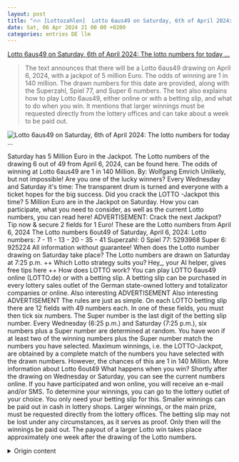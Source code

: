 ```yaml
---
layout: post
title: "🔥🔥 [Lottozahlen]  Lotto 6aus49 on Saturday, 6th of April 2024: The lotto numbers for today ..."
date: Sat, 06 Apr 2024 21 00 00 +0200
categories: entries DE llm
---
```

[ Lotto 6aus49 on Saturday, 6th of April 2024: The lotto numbers for today ...](https://www.bild.de/news/inland/news-inland/lotto-6aus49-am-samstag-6-april-2024-die-lottozahlen-von-heute-87739178.bild.html)

> The text announces that there will be a Lotto 6aus49 drawing on April 6, 2024, with a jackpot of 5 million Euro. The odds of winning are 1 in 140 million. The drawn numbers for this date are provided, along with the Superzahl, Spiel 77, and Super 6 numbers. The text also explains how to play Lotto 6aus49, either online or with a betting slip, and what to do when you win. It mentions that larger winnings must be requested directly from the lottery offices and can take about a week to be paid out.

![ Lotto 6aus49 on Saturday, 6th of April 2024: The lotto numbers for today ...](https://images.bild.de/660d0c80d3df1c408f7f444b/c165d19dd853ef5b615e6c34511cd57b,613bac0f?w=1280)

 Saturday has 5 Million Euro in the Jackpot. The Lotto numbers of the drawing 6 out of 49 from April 6, 2024, can be found here.
The odds of winning at Lotto 6aus49 are 1 in 140 Million.
By: Wolfgang Emrich
Unlikely, but not impossible! Are you one of the lucky winners?
Every Wednesday and Saturday it's time: The transparent drum is turned and everyone with a ticket hopes for the big success. Did you crack the LOTTO -Jackpot this time?
5 Million Euro are in the Jackpot on Saturday. How you can participate, what you need to consider, as well as the current Lotto numbers, you can read here!
ADVERTISEMENT: Crack the next Jackpot? Tip now & secure 2 fields for 1 Euro!
These are the Lotto numbers from April 6, 2024
The Lotto numbers 6out49 of Saturday, April 6, 2024:
Lotto numbers: 7 - 11 - 13 - 20 - 35 - 41
Superzahl: 0
Spiel 77: 5293968
Super 6: 925224
All information without guarantee!
When does the Lotto number drawing on Saturday take place? The Lotto numbers are drawn on Saturday at 7:25 p.m.
++ Which Lotto strategy suits you? Hey_, your AI helper, gives free tips here ++
How does LOTTO work?
You can play LOTTO 6aus49 online (LOTTO.de) or with a betting slip. A betting slip can be purchased in every lottery sales outlet of the German state-owned lottery and totalizator companies or online.
Also interesting ADVERTISEMENT Also interesting ADVERTISEMENT
The rules are just as simple. On each LOTTO betting slip there are 12 fields with 49 numbers each. In one of these fields, you must then tick six numbers. The Super number is the last digit of the betting slip number.
Every Wednesday (6:25 p.m.) and Saturday (7:25 p.m.), six numbers plus a Super number are determined at random. You have won if at least two of the winning numbers plus the Super number match the numbers you have selected.
Maximum winnings, i.e. the LOTTO-Jackpot, are obtained by a complete match of the numbers you have selected with the drawn numbers. However, the chances of this are 1 in 140 Million.
More information about Lotto 6out49
What happens when you win?
Shortly after the drawing on Wednesday or Saturday, you can see the current numbers online. If you have participated and won online, you will receive an e-mail and/or SMS.
To determine your winnings, you can go to the lottery outlet of your choice. You only need your betting slip for this. Smaller winnings can be paid out in cash in lottery shops.
Larger winnings, or the main prize, must be requested directly from the lottery offices. The betting slip may not be lost under any circumstances, as it serves as proof. Only then will the winnings be paid out.
The payout of a larger Lotto win takes place approximately one week after the drawing of the Lotto numbers.

<details>
  <summary>Origin content</summary>
  ---
layout: post
title: "🔥🔥 [Lottozahlen] Lotto 6aus49 am Samstag, 6. April 2024: Die Lottozahlen von heute ..."
date: Sat, 06 Apr 2024 21:00:00 +0200
categories: entries DE
---
[Lotto 6aus49 am Samstag, 6. April 2024: Die Lottozahlen von heute ...](https://www.bild.de/news/inland/news-inland/lotto-6aus49-am-samstag-6-april-2024-die-lottozahlen-von-heute-87739178.bild.html)

![Lotto 6aus49 am Samstag, 6. April 2024: Die Lottozahlen von heute ...](https://images.bild.de/660d0c80d3df1c408f7f444b/c165d19dd853ef5b615e6c34511cd57b,613bac0f?w=1280)

Samstag sind 5 Millionen Euro im Jackpot. Die Lottozahlen der Ziehung 6 aus 49 vom 6. April 2024 finden Sie hier.

Die Gewinnchancen beim Lotto 6aus49 stehen bei 1:140 Millionen

Von: wolfgang emrich

Unwahrscheinlich, aber nicht unmöglich! Zählen Sie zu den glücklichen Gewinnern?

Jeden Mittwoch und Samstag ist es so weit: Die transparente Trommel wird gedreht und jeder mit einem Los hofft auf den großen Erfolg. Haben Sie diesmal den LOTTO -Jackpot geknackt?

5 Millionen Euro sind am Samstag im Jackpot. Wie Sie teilnehmen können, was Sie beachten müssen, sowie die aktuellen Lottozahlen, lesen Sie hier!

ANZEIGE: Knacken Sie den nächsten Jackpot? Jetzt tippen & 2 Felder für 1 Euro sichern!

Das sind die Lottozahlen vom 6. April 2024

Die Lottozahlen 6aus49 vom Samstag, 6. April 2024:

Lottozahlen: 7 - 11 - 13 - 20 - 35 - 41

Superzahl: 0

Spiel 77: 5293968

Super 6: 925224

Alle Angaben ohne Gewähr!

Wann findet die Ziehung der Lottozahlen am Samstag statt? Die Lottozahlen werden am Samstag um 19:25 Uhr gezogen.

++ Welche Lotto-Strategie passt zu Ihnen? Hey_, Ihr Helfer mit KI, gibt hier gratis Tipps ++

Wie funktioniert LOTTO?

Sie können bei LOTTO 6aus49 online (LOTTO.de) oder mit einem Spielschein spielen. Dazu kann in jeder Annahmestelle der deutschen Lotto- und Totogesellschaften oder online ein Spielschein gekauft werden.

Auch interessant Anzeige Auch interessant Anzeige

Die Spielregeln sind ebenso simpel. Auf jedem LOTTO-Lottoschein sind 12 Tippfelder mit jeweils 49 Zahlen. Auf einem dieser Tippfelder müssen Sie dann sechs Zahlen ankreuzen. Die Superzahl ist die letzte Ziffer der Spielscheinnummer.

Jeden Mittwoch (18:25 Uhr) und Samstag (19:25 Uhr) werden in einem Zufallsverfahren sechs Zahlen plus eine Superzahl ermittelt. Gewonnen haben Sie, wenn mindestens zwei der Gewinnzahlen plus der Superzahl mit den von Ihnen ausgewählten Zahlen übereinstimmen.

Maximalen Gewinn, also den LOTTO-Jackpot, erhalten Sie bei einer vollständigen Übereinstimmung der von Ihnen ausgewählten Zahlen mit den gelosten Zahlen. Die Chancen dazu stehen allerdings 1 zu 140 Millionen.

Weitere Infos zu Lotto 6aus49

Was passiert, wenn Sie gewinnen?

Kurz nach der Ziehung am Mittwoch oder am Samstag sehen Sie die aktuellen Zahlen online. Wenn Sie online teilgenommen und gewonnen haben, bekommen Sie ein E-Mail und/oder SMS.

Zur Gewinnermittlung können Sie zur Annahmestelle ihrer Wahl gehen. Dazu benötigen Sie nur ihren Lottoschein. Kleinere Gewinne können in Lottofilialen bar ausgezahlt werden.

Größere Gewinne, beziehungsweise den Hauptgewinn müssen Sie bei den Lottostellen direkt anfordern. Der Lottoschein darf auf keinen Fall verloren gehen, da dieser als Nachweis dient. Erst danach wird der Gewinn ausgezahlt.

Die Auszahlung eines größeren Lottogewinns geschieht circa eine Woche nach Ziehung der Lottozahlen.


</details>
